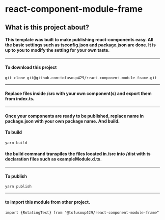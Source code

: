 # react-component-module-frame
## What is this project about?
#### This template was built to make publishing react-components easy. All the basic settings such as tsconfig.json and package.json are done. It is up to you to modify the setting for your own taste.

-----------------------------------------------------------------------------------------------------------------------

#### To download this project  
```
git clone git@github.com:tofusoup429/react-component-module-frame.git
```
-----------------------------------------------------------------------------------------------------------------------
#### Replace files inside /src with your own component(s) and export them from index.ts.
-----------------------------------------------------------------------------------------------------------------------

#### Once your components are ready to be published, replace name in package.json with your own package name. And build. 
 
#### To build
```
yarn build
``` 
#### the build command transpiles the files located in /src into /dist with ts declaration files such as exampleModule.d.ts.
-----------------------------------------------------------------------------------------------------------------------
#### To publish
```
yarn publish
```
-----------------------------------------------------------------------------------------------------------------------

#### to import this module from other project. 
```
import {RotatingText} from "@tofusoup429/react-component-module-frame"
```


